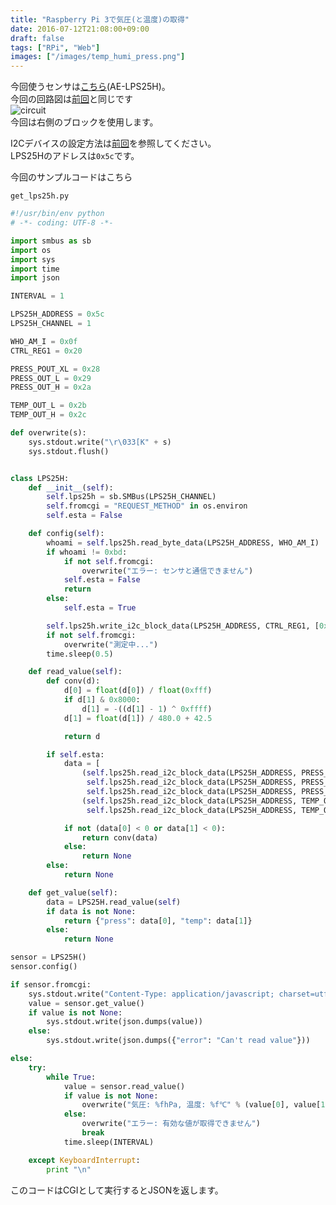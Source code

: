 ```yaml
---
title: "Raspberry Pi 3で気圧(と温度)の取得"
date: 2016-07-12T21:08:00+09:00
draft: false
tags: ["RPi", "Web"]
images: ["/images/temp_humi_press.png"]
---
```

今回使うセンサは<a href="http://akizukidenshi.com/catalog/g/gK-08338/" target="_blank">こちら</a>(AE-LPS25H)。  
今回の回路図は<a href="https://blog.geckour.com/2016/0712-get_temperature_and_humidity_withRPi3" target="_blank">前回</a>と同じです  
![circuit](/images/temp_humi_press.png)  
今回は右側のブロックを使用します。

I2Cデバイスの設定方法は<a href="https://blog.geckour.com/2016/0712-get_temperature_and_humidity_withRPi3" target="_blank">前回</a>を参照してください。  
LPS25Hのアドレスは`0x5c`です。

今回のサンプルコードはこちら

`get_lps25h.py`  
```py
#!/usr/bin/env python
# -*- coding: UTF-8 -*-

import smbus as sb
import os
import sys
import time
import json

INTERVAL = 1

LPS25H_ADDRESS = 0x5c
LPS25H_CHANNEL = 1

WHO_AM_I = 0x0f
CTRL_REG1 = 0x20

PRESS_POUT_XL = 0x28
PRESS_OUT_L = 0x29
PRESS_OUT_H = 0x2a

TEMP_OUT_L = 0x2b
TEMP_OUT_H = 0x2c

def overwrite(s):
    sys.stdout.write("\r\033[K" + s)
    sys.stdout.flush()


class LPS25H:
    def __init__(self):
        self.lps25h = sb.SMBus(LPS25H_CHANNEL)
        self.fromcgi = "REQUEST_METHOD" in os.environ
        self.esta = False

    def config(self):
        whoami = self.lps25h.read_byte_data(LPS25H_ADDRESS, WHO_AM_I)
        if whoami != 0xbd:
            if not self.fromcgi:
                overwrite("エラー: センサと通信できません")
            self.esta = False
            return
        else:
            self.esta = True

        self.lps25h.write_i2c_block_data(LPS25H_ADDRESS, CTRL_REG1, [0x90])
        if not self.fromcgi:
            overwrite("測定中...")
        time.sleep(0.5)

    def read_value(self):
        def conv(d):
            d[0] = float(d[0]) / float(0xfff)
            if d[1] & 0x8000:
                d[1] = -((d[1] - 1) ^ 0xffff)
            d[1] = float(d[1]) / 480.0 + 42.5

            return d

        if self.esta:
            data = [
                (self.lps25h.read_i2c_block_data(LPS25H_ADDRESS, PRESS_POUT_XL, 1)[0] |
                 self.lps25h.read_i2c_block_data(LPS25H_ADDRESS, PRESS_OUT_L, 1)[0] << 8 |
                 self.lps25h.read_i2c_block_data(LPS25H_ADDRESS, PRESS_OUT_H, 1)[0] << 16),
                (self.lps25h.read_i2c_block_data(LPS25H_ADDRESS, TEMP_OUT_L, 1)[0] |
                 self.lps25h.read_i2c_block_data(LPS25H_ADDRESS, TEMP_OUT_H, 1)[0] << 8)]

            if not (data[0] < 0 or data[1] < 0):
                return conv(data)
            else:
                return None
        else:
            return None

    def get_value(self):
        data = LPS25H.read_value(self)
        if data is not None:
            return {"press": data[0], "temp": data[1]}
        else:
            return None

sensor = LPS25H()
sensor.config()

if sensor.fromcgi:
    sys.stdout.write("Content-Type: application/javascript; charset=utf-8\n\n")
    value = sensor.get_value()
    if value is not None:
        sys.stdout.write(json.dumps(value))
    else:
        sys.stdout.write(json.dumps({"error": "Can't read value"}))

else:
    try:
        while True:
            value = sensor.read_value()
            if value is not None:
                overwrite("気圧: %fhPa, 温度: %f℃" % (value[0], value[1]))
            else:
                overwrite("エラー: 有効な値が取得できません")
                break
            time.sleep(INTERVAL)

    except KeyboardInterrupt:
        print "\n"
```
このコードはCGIとして実行するとJSONを返します。
